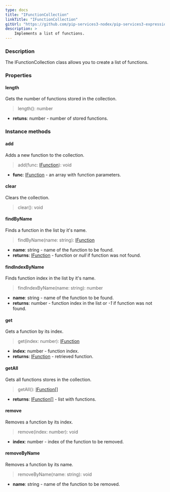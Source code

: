 ```yaml
---
type: docs
title: "IFunctionCollection"
linkTitle: "IFunctionCollection"
gitUrl: "https://github.com/pip-services3-nodex/pip-services3-expressions-nodex"
description: > 
    Implements a list of functions.
---
```


### Description

The IFunctionCollection class allows you to create a list of functions.


### Properties

#### length
Gets the number of functions stored in the collection.
> length(): number

- **retuns**: number - number of stored functions.

### Instance methods

#### add
Adds a new function to the collection.

> add(func: [IFunction](../ifunction)): void 

- **func**: [IFunction](../ifunction) - an array with function parameters.


#### clear
Clears the collection.

> clear(): void


#### findByName
Finds a function in the list by it's name.

> findByName(name: string): [IFunction](../ifunction)

- **name**: string - name of the function to be found.
- **returns**: [IFunction](../ifunction) - function or *null* if function was not found.

#### findIndexByName
Finds function index in the list by it's name. 

> findIndexByName(name: string): number

- **name**: string - name of the function to be found.
- **returns**: number - function index in the list or *-1* if function was not found.

#### get
Gets a function by its index.

> get(index: number): [IFunction](../ifunction)

- **index**: number - function index.
- **returns**: [IFunction](../ifunction) - retrieved function.

#### getAll
Gets all functions stores in the collection.

> getAll(): [IFunction[]](../ifunction)

- **returns**: [IFunction[]](../ifunction) - list with functions.


#### remove
Removes a function by its index.
> remove(index: number): void

- **index**: number - index of the function to be removed.

#### removeByName
Removes a function by its name.
> removeByName(name: string): void

- **name**: string - name of the function to be removed.
